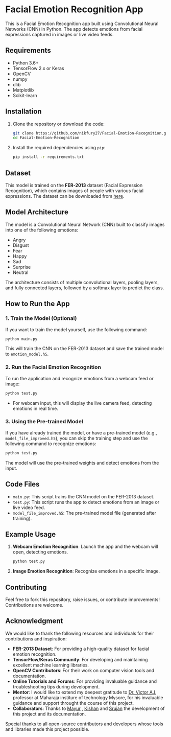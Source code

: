# Facial Emotion Recognition App

This is a Facial Emotion Recognition app built using Convolutional Neural Networks (CNN) in Python. The app detects emotions from facial expressions captured in images or live video feeds.

## Requirements

- Python 3.6+
- TensorFlow 2.x or Keras
- OpenCV
- numpy
- dlib
- Matplotlib
- Scikit-learn

## Installation

1. Clone the repository or download the code:

    ```bash
    git clone https://github.com/nikfury27/Facial-Emotion-Recognition.git
    cd Facial-Emotion-Recognition
    ```

2. Install the required dependencies using `pip`:

    ```bash
    pip install -r requirements.txt
    ```

## Dataset

This model is trained on the **FER-2013** dataset (Facial Expression Recognition), which contains images of people with various facial expressions. The dataset can be downloaded from [here](https://www.kaggle.com/datasets/msambare/fer2013).

## Model Architecture

The model is a Convolutional Neural Network (CNN) built to classify images into one of the following emotions:

- Angry
- Disgust
- Fear
- Happy
- Sad
- Surprise
- Neutral

The architecture consists of multiple convolutional layers, pooling layers, and fully connected layers, followed by a softmax layer to predict the class.

## How to Run the App

### 1. Train the Model (Optional)

If you want to train the model yourself, use the following command:

```bash
python main.py
```

This will train the CNN on the FER-2013 dataset and save the trained model to `emotion_model.h5`.

### 2. Run the Facial Emotion Recognition

To run the application and recognize emotions from a webcam feed or image:

```bash
python test.py
```

- For webcam input, this will display the live camera feed, detecting emotions in real time.

### 3. Using the Pre-trained Model

If you have already trained the model, or have a pre-trained model (e.g., `model_file_improved.h5`), you can skip the training step and use the following command to recognize emotions:

```bash
python test.py
```

The model will use the pre-trained weights and detect emotions from the input.

## Code Files

- `main.py`: This script trains the CNN model on the FER-2013 dataset.
- `test.py`: This script runs the app to detect emotions from an image or live video feed.
- `model_file_improved.h5`: The pre-trained model file (generated after training).

## Example Usage

1. **Webcam Emotion Recognition**: Launch the app and the webcam will open, detecting emotions.

    ```bash
    python test.py
    ```

2. **Image Emotion Recognition**: Recognize emotions in a specific image.


## Contributing

Feel free to fork this repository, raise issues, or contribute improvements! Contributions are welcome.


## Acknowledgment

We would like to thank the following resources and individuals for their contributions and inspiration:

- **FER-2013 Dataset**: For providing a high-quality dataset for facial emotion recognition.
- **TensorFlow/Keras Community**: For developing and maintaining excellent machine learning libraries.
- **OpenCV Contributors**: For their work on computer vision tools and documentation.
- **Online Tutorials and Forums**: For providing invaluable guidance and troubleshooting tips during development.
- **Mentor**: I would like to extend my deepest gratitude to <a href="https://github.com/Victor-Ikechukwu">Dr. Victor A.I</a>, professor at Maharaja institure of technology Mysore, for his invaluable guidance and support throught the course of this project.
- **Collaborators**: Thanks to <a href="https://github.com/Mayurx75">Mayur</a> , <a href="https://github.com/km1000101">Kishan</a> and <a href="https://github.com/SrujanVN"> Srujan</a> the development of this project and its documentation.

Special thanks to all open-source contributors and developers whose tools and libraries made this project possible.
